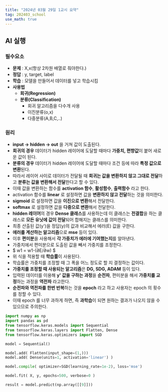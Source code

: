 ```yaml
---
title: "2024년 03월 29일 1교시 요약"
tag: 202403_school
use_math: true
---
```


## AI 실행

### 필수요소

- **문제** : X,x(항상 2차원 배열로 줘야한다.)
- **정답** : y, target, label
- **학습** : 모델을 만들어서 데이터를 넣고 학습시킴
- **사용법** 
  - **회귀(Regression)**
  - **분류(Classification)**
    - 회귀 알고리즘을 다수개 사용
    - 이진분류(o,x)
    - 다중분류(A,B,C,..)
### 원리
- **input -> hidden -> out** 을 거쳐 값이 도출된다.
- **회귀의 경우** 데이터가 hidden 레이어에 도달할 때마다 **가중치, 편향값**이 붙어 새로운 값이 된다. 
- **분류의 경우** 데이터가 hidden 레이어에 도달할 때마다 조건 등에 따라 **특정 값으로 변환**된다.
- 따라서 레이어 사이로 데이터가 전달될 때 **회귀는 값을 변환하지 않고 그대로 전달**하고 **분류는 값을 변환해서 전달**한다고 할 수 있다.
- 이때 값을 변환하는 함수를 **activation 함수**, **활성함수**, **출력함수** 라고 한다.
- activation 함수를 **linear** 로 설정하면 값을 **변환하지 않고 전달**하는 것을 의미한다.
- **sigmoid** 로 설정하면 값을 **이진으로 변환**해서 전달한다.
- **softmax** 로 설정하면 값을 **다중으로 변환**해서 전달한다.
- **hidden 레이어**의 경우 **Dense 클래스**를 사용하는데 이 클래스는 **전결합**을 하는 클래스로 **모든 유닛에 값이 전달**되어 합해지는 클래스를 의미한다.
- 최종 산출된 값(y')을 정답(y)의 값과 비교해서 에러(E) 값을 구한다.
- **에러를 계산하는 알고리즘**으로 **mse** 등이 있다.
- 이후 **편미분**을 사용해서 **각 가중치가 에러에 기여했는지**를 알아낸다.
- 가중치에서 편미분으로 도출된 값을 빼서 가중치를 조정한다.
- $ w1 = w1-(∂E/∂w) $
- 위 식을 적용할 때 **학습률**이 사용된다.
- 학습률은 가중치를 조정할 때 그 폭을 어느 정도로 할 지 결정하는 값이다.
- **가중치를 조정할 때 사용되는 알고리즘**은 **DG, SDG, ADAM** 등이 있다.
- 입력된 데이터를 이용해 **y' 값을 구하는 과정**을 **순전파**, 편미분을 해서 **가중치를 교정**하는 과정을 **역전파** 라고한다. 
- **순전파와 역전파를 한번 반복**하는 것을 **epoch** 라고 하고 사용자는 epoch 의 횟수를 정할 수 있다.
- 이때 epoch 를 너무 과하게 하면, 즉 **과학습**이 되면 원하는 결과가 나오지 않을 수 있으므로 주의한다.



```python
import numpy as np
import pandas as pd
from tensorflow.keras.models import Sequential
from tensorflow.keras.layers import Flatten, Dense
from tensorflow.keras.optimizers import SGD

model = Sequential()

model.add( Flatten(input_shape=(1,)))
model.add( Dense(units=1, activation='linear') )

model.compile( optimizer=SGD(learning_rate=1e-2), loss='mse')

model.fit( X, y, epochs=500, verbose=0 )

result = model.predict(np.array([[9]]))
```